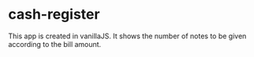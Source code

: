 # cash-register

This app is created in vanillaJS. It shows the number of notes to be given according to the bill amount.
